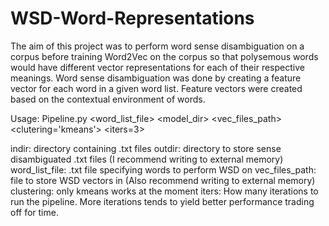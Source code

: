 # WSD-Word-Representations

The aim of this project was to perform word sense disambiguation on a corpus before training Word2Vec on the corpus so that polysemous words would have different vector representations for each of their respective meanings. Word sense disambiguation was done by creating a feature vector for each word in a given word list. Feature vectors were created based on the contextual environment of words.

Usage: Pipeline.py <indir> <outdir> <word_list_file> <model_dir> <vec_files_path> <clutering='kmeans'> <iters=3>
 
indir: directory containing .txt files
outdir: directory to store sense disambiguated .txt files (I recommend writing to external memory) 
word_list_file: .txt file specifying words to perform WSD on 
vec_files_path: file to store WSD vectors in (Also recommend writing to external memory)
clustering: only kmeans works at the moment
iters: How many iterations to run the pipeline. More iterations tends to yield better performance trading off for time.
